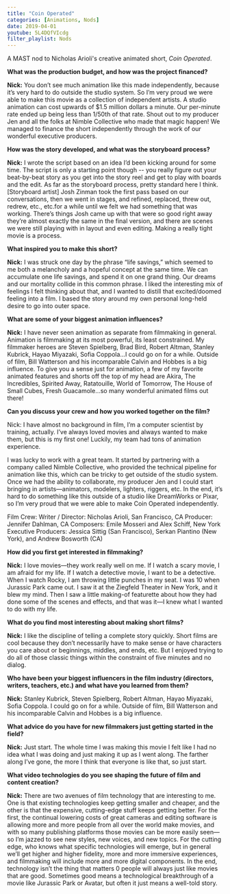 ```yaml
---
title: "Coin Operated"
categories: [Animations, Nods]
date: 2019-04-01
youtube: 5L4DQfVIcdg
filter_playlist: Nods
---
```


A MAST nod to Nicholas Arioli's creative animated short, _Coin Operated_.

<star></star>

**What was the production budget, and how was the project financed?**

**Nick:** You don’t see much animation like this made independently, because it’s very hard to do outside the studio system. So I’m very proud we were able to make this movie as a collection of independent artists. A studio animation can cost upwards of $1.5 million dollars a minute. Our per-minute rate ended up being less than 1/50th of that rate. Shout out to my producer Jen and all the folks at Nimble Collective who made that magic happen! We managed to finance the short independently through the work of our wonderful executive producers.

**How was the story developed, and what was the storyboard process?**

**Nick:** I wrote the script based on an idea I’d been kicking around for some time. The script is only a starting point though -- you really figure out your beat-by-beat story as you get into the story reel and get to play with boards and the edit. As far as the storyboard process, pretty standard here I think. [Storyboard artist] Josh Zinman took the first pass based on our conversations, then we went in stages, and refined, replaced, threw out, redrew, etc., etc.for a while until we felt we had something that was working. There’s things Josh came up with that were so good right away they’re almost exactly the same in the final version, and there are scenes we were still playing with in layout and even editing. Making a really tight movie is a process.

**What inspired you to make this short?**

**Nick:** I was struck one day by the phrase “life savings,” which seemed to me both a melancholy and a hopeful concept at the same time. We can accumulate one life savings, and spend it on one grand thing. Our dreams and our mortality collide in this common phrase. I liked the interesting mix of feelings I felt thinking about that, and I wanted to distill that excited/doomed feeling into a film. I based the story around my own personal long-held desire to go into outer space.

**What are some of your biggest animation influences?**

**Nick:** I have never seen animation as separate from filmmaking in general. Animation is filmmaking at its most powerful, its least constrained. My filmmaker heroes are Steven Spielberg, Brad Bird, Robert Altman, Stanley Kubrick, Hayao Miyazaki, Sofia Coppola…I could go on for a while. Outside of film, Bill Watterson and his incomparable Calvin and Hobbes is a big influence.
To give you a sense just for animation, a few of my favorite animated features and shorts off the top of my head are Akira, The Incredibles, Spirited Away, Ratatouille, World of Tomorrow, The House of Small Cubes, Fresh Guacamole...so many wonderful animated films out there!

**Can you discuss your crew and how you worked together on the film?**

Nick: I have almost no background in film, I’m a computer scientist by training, actually. I’ve always loved movies and always wanted to make them, but this is my first one! Luckily, my team had tons of animation experience.

I was lucky to work with a great team. It started by partnering with a company called Nimble Collective, who provided the technical pipeline for animation like this, which can be tricky to get outside of the studio system. Once we had the ability to collaborate, my producer Jen and I could start bringing in artists—animators, modelers, lighters, riggers, etc. In the end, it’s hard to do something like this outside of a studio like DreamWorks or Pixar, so I’m very proud that we were able to make Coin Operated independently.

Film Crew:
Writer / Director: Nicholas Arioli, San Francisco, CA
Producer: Jennifer Dahlman, CA
Composers: Emile Mosseri and Alex Schiff, New York
Executive Producers: Jessica Sittig (San Francisco), Serkan Piantino (New York), and Andrew Bosworth (CA)

**How did you first get interested in filmmaking?**

**Nick:** I love movies—they work really well on me. If I watch a scary movie, I am afraid for my life. If I watch a detective movie, I want to be a detective. When I watch Rocky, I am throwing little punches in my seat. I was 10 when Jurassic Park came out. I saw it at the Ziegfeld Theater in New York, and it blew my mind. Then I saw a little making-of featurette about how they had done some of the scenes and effects, and that was it—I knew what I wanted to do with my life.

**What do you find most interesting about making short films?**

**Nick:** I like the discipline of telling a complete story quickly. Short films are cool because they don’t necessarily have to make sense or have characters you care about or beginnings, middles, and ends, etc. But I enjoyed trying to do all of those classic things within the constraint of five minutes and no dialog.

**Who have been your biggest influencers in the film industry (directors, writers, teachers, etc.) and what have you learned from them?**

**Nick:** Stanley Kubrick, Steven Spielberg, Robert Altman, Hayao Miyazaki, Sofia Coppola. I could go on for a while. Outside of film, Bill Watterson and his incomparable Calvin and Hobbes is a big influence.

**What advice do you have for new filmmakers just getting started in the field?**

**Nick:** Just start. The whole time I was making this movie I felt like I had no idea what I was doing and just making it up as I went along. The farther along I’ve gone, the more I think that everyone is like that, so just start.

**What video technologies do you see shaping the future of film and content creation?**

**Nick:** There are two avenues of film technology that are interesting to me. One is that existing technologies keep getting smaller and cheaper, and the other is that the expensive, cutting-edge stuff keeps getting better. For the first, the continual lowering costs of great cameras and editing software is allowing more and more people from all over the world make movies, and with so many publishing platforms those movies can be more easily seen—so I’m jazzed to see new styles, new voices, and new topics. For the cutting edge, who knows what specific technologies will emerge, but in general we’ll get higher and higher fidelity, more and more immersive experiences, and filmmaking will include more and more digital components. In the end, technology isn’t the thing that matters 0 people will always just like movies that are good. Sometimes good means a technological breakthrough of a movie like Jurassic Park or Avatar, but often it just means a well-told story.

